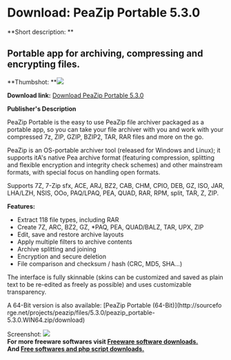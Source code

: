# Download: PeaZip Portable 5.3.0

**Short description: **

## Portable app for archiving, compressing and encrypting files.

  
**Thumbshot: **![](http://www.freewarefiles.com/screenshot/peazip3_md.jpg)   
  
**Download link:** [Download PeaZip Portable 5.3.0](http://freesoftwares.boysofts.com/PeaZip-Portable_program_40565.html)  
  

**Publisher's Description**  
  

PeaZip Portable is the easy to use PeaZip file archiver packaged as a portable
app, so you can take your file archiver with you and work with your compressed
7z, ZIP, GZIP, BZIP2, TAR, RAR files and more on the go.

PeaZip is an OS-portable archiver tool (released for Windows and Linux); it
supports itA's native Pea archive format (featuring compression, splitting and
flexible encryption and integrity check schemes) and other mainstream formats,
with special focus on handling open formats.

Supports 7Z, 7-Zip sfx, ACE, ARJ, BZ2, CAB, CHM, CPIO, DEB, GZ, ISO, JAR,
LHA/LZH, NSIS, OOo, PAQ/LPAQ, PEA, QUAD, RAR, RPM, split, TAR, Z, ZIP.

**Features:**

  * Extract 118 file types, including RAR 
  * Create 7Z, ARC, BZ2, GZ, *PAQ, PEA, QUAD/BALZ, TAR, UPX, ZIP 
  * Edit, save and restore archive layouts 
  * Apply multiple filters to archive contents 
  * Archive splitting and joining 
  * Encryption and secure deletion 
  * File comparison and checksum / hash (CRC, MD5, SHA...) 

The interface is fully skinnable (skins can be customized and saved as plain
text to be re-edited as freely as possible) and uses customizable
transparency.

A 64-Bit version is also available: [PeaZip Portable (64-Bit)](http://sourcefo
rge.net/projects/peazip/files/5.3.0/peazip_portable-5.3.0.WIN64.zip/download)

  
  
Screenshot: ![](http://www.freewarefiles.com/screenshot/peazip3.jpg)  
**For more freeware softwares visit [Freeware software downloads.](http://freesoftwares.boysofts.com/)**   
**And [Free softwares and php script downloads.](http://www.boysofts.com/)**

